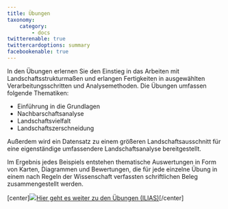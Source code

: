 ```yaml
---
title: Übungen
taxonomy:
    category:
        - docs
twitterenable: true
twittercardoptions: summary
facebookenable: true
---
```


In den Übungen erlernen Sie den Einstieg in das Arbeiten mit Landschaftsstrukturmaßen und erlangen Fertigkeiten in ausgewählten Verarbeitungsschritten und Analysemethoden. Die Übungen umfassen folgende Thematiken:

* Einführung in die Grundlagen
* Nachbarschaftsanalyse
* Landschaftsvielfalt
* Landschaftszerschneidung

Außerdem wird ein Datensatz zu einem größeren Landschaftsausschnitt für eine eigenständige umfassendere Landschaftsanalyse bereitgestellt.

Im Ergebnis jedes Beispiels entstehen thematische Auswertungen in Form von Karten, Diagrammen und Bewertungen, die für jede einzelne Übung in einem nach Regeln der Wissenschaft verfassten schriftlichen Beleg zusammengestellt werden.

[center]<a href="https://ilias.opengeoedu.de/ilias/goto_opengeoedu_crs_454.html" markdown="1" target="_blank">![](/images/exercise.png?resize=200)Hier geht es weiter zu den Übungen (ILIAS)</a>[/center]
